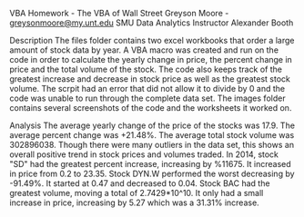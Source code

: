 VBA Homework - The VBA of Wall Street
Greyson Moore - greysonmoore@my.unt.edu
SMU Data Analytics
Instructor Alexander Booth

Description
The files folder contains two excel workbooks that order a large amount of stock data by year. A VBA
macro was created and run on the code in order to calculate the yearly change in price, the percent change in 
price and the total volume of the stock. The code also keeps track of the greatest increase and decrease in stock
price as well as the greatest stock volume. The scrpit had an error that did not allow it to divide by 0 and
the code was unable to run through the complete data set. The images folder contains several screenshots of 
the code and the worksheets it worked on.

Analysis
The average yearly change of the price of the stocks was 17.9. The average percent change was +21.48%. The average
total stock volume was 302896038. Though there were many outliers in the data set, this shows an overall
positive trend in stock prices and volumes traded. In 2014, stock "SD" had the greatest percent increase, increasing
by %11675. It increased in price from 0.2 to 23.35. Stock DYN.W performed the worst decreasing by -91.49%. It started at 
0.47 and decreased to 0.04. Stock BAC had the greatest volume, moving a total of 2.7429*10^10. It only had a small
increase in price, increasing by 5.27 which was a 31.31% increase.
